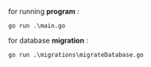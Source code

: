 for running **program** : 

```go run .\main.go```

for database **migration** : 

```go run .\migrations\migrateDatabase.go```